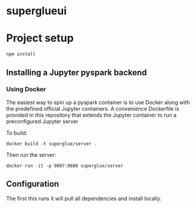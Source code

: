 # superglueui

# Project setup
```
npm install
```
## Installing a Jupyter pyspark backend

### Using Docker
The easiest way to spin up a pyspark container is to use Docker along with the predefined official Jupyter containers.
A convenience Dockerfile is provided in this repository that extends the Jupyter container to run a preconfigured Jupyter server

To build:
```
docker build -t superglue/server .
```

Then run the server:
```
docker run -it -p 9007:8888 superglue/server
```

## Configuration
The first this runs it will pull all dependencies and install locally. 

